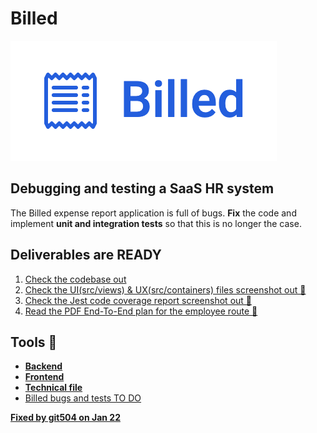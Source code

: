 # Billed

![Logo](./Public/logo.png)

## Debugging and testing a **SaaS HR system**

The Billed expense report application is full of bugs.
**Fix** the code and implement **unit and integration tests** so that this is no longer the case.

## Deliverables are **READY**

1. [Check the codebase out](https://github.com/git504/Billed)
2. [Check the UI(src/views) & UX(src/containers) files screenshot out 🚀](https://git504.github.io/Billed/)
3. [Check the Jest code coverage report screenshot out 🚀](https://git504.github.io/Billed/)
4. [Read the PDF End-To-End plan for the employee route 🚀](https://git504.github.io/Billed/)

## Tools 🔧

- [**Backend**](https://github.com/OpenClassrooms-Student-Center/Billed-app-FR-back)
- [**Frontend**](https://github.com/OpenClassrooms-Student-Center/Billed-app-FR-Front)
- [**Technical file**](https://github.com/git504/Billed/tree/main/Public)
- [Billed bugs and tests TO DO](https://www.notion.so/a7a612fc166747e78d95aa38106a55ec?v=2a8d3553379c4366b6f66490ab8f0b90)


[**Fixed by git504 on Jan 22**](https://github.com/git504)

